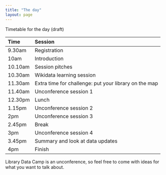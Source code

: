 ```yaml
---
title: "The day"
layout: page
---
```


Timetable for the day (draft) 

| Time | Session |
| :---- | :-------|
| 9.30am | Registration |
| 10am | Introduction |
| 10.10am | Session pitches | 
| 10.30am | Wikidata learning session | 
| 11.30am | Extra time for challenge: put your library on the map | 
| 11.40am | Unconference session 1 | 
| 12.30pm | Lunch | 
| 1.15pm | Unconference session 2 | 
| 2pm | Unconference session 3 |
| 2.45pm | Break |
| 3pm | Unconference session 4 | 
| 3.45pm | Summary and look at data updates | 
| 4pm | Finish 


Library Data Camp is an unconference, so feel free to come with ideas for what you want to talk about.
